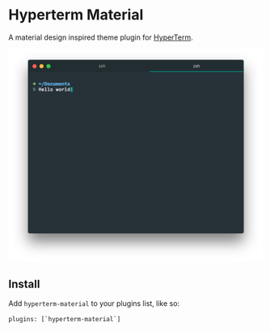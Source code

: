 # Hyperterm Material

A material design inspired theme plugin for [HyperTerm](https://hyperterm.org).

![Screenshot](/images/hyperterm-material.png)

## Install
Add `hyperterm-material` to your plugins list, like so:
```
plugins: [`hyperterm-material`]
```
